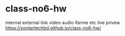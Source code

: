 # class-no6-hw
internal external link  video audio ifarme etc
live privew
https://sordartechbd.github.io/class-no6-hw/
